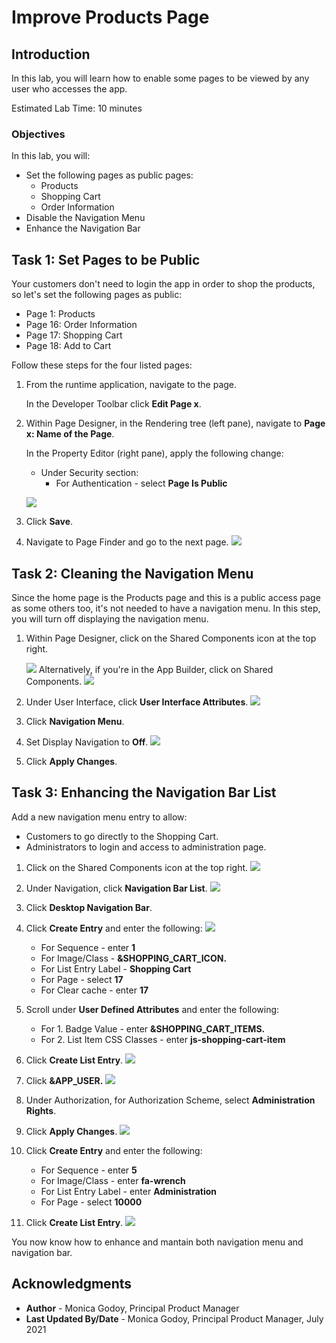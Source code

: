# Improve Products Page

## Introduction

In this lab, you will learn how to enable some pages to be viewed by any user who accesses the app. 

Estimated Lab Time: 10 minutes

### Objectives
In this lab, you will:
- Set the following pages as public pages:
    - Products
    - Shopping Cart
    - Order Information
- Disable the Navigation Menu
- Enhance the Navigation Bar

## Task 1: Set Pages to be Public
Your customers don't need to login the app in order to shop the products, so let's set the following pages as public:
- Page  1: Products
- Page 16: Order Information
- Page 17: Shopping Cart
- Page 18: Add to Cart

Follow these steps for the four listed pages:

1. From the runtime application, navigate to the page.

    In the Developer Toolbar click **Edit Page x**.

2. Within Page Designer, in the Rendering tree (left pane), navigate to  **Page x: Name of the Page**.

    In the Property Editor (right pane), apply the following change:
    - Under Security section:
        - For Authentication - select **Page Is Public**

    ![](images/public-page.png " ")

3. Click **Save**.

4. Navigate to Page Finder and go to the next page. 
    ![](images/page-finder.png " ")

## Task 2: Cleaning the Navigation Menu
Since the home page is the Products page and this is a public access page as some others too, it's not needed to have a navigation menu. 
In this step, you will turn off displaying the navigation menu.

1. Within Page Designer, click on the Shared Components icon at the top right.

    ![](images/shared-components.png " ")
   Alternatively, if you're in the App Builder, click on Shared Components.
   ![](images/shared-components2.png " ")

2. Under User Interface, click **User Interface Attributes**.
    ![](images/interface-attributes.png " ")
3. Click **Navigation Menu**.

4. Set Display Navigation to **Off**.
    ![](images/nav-menu.png " ")

5. Click **Apply Changes**.

## Task 3: Enhancing the Navigation Bar List
Add a new navigation menu entry to allow:
- Customers to go directly to the Shopping Cart.
- Administrators to login and access to administration page.

1. Click on the Shared Components icon at the top right.
    ![](images/shared-components3.png " ")
2. Under Navigation, click **Navigation Bar List**.
    ![](images/navigation-bar.png " ")

3. Click **Desktop Navigation Bar**.

4. Click **Create Entry** and enter the following:
![](images/create-entry.png " ")
    - For Sequence - enter **1**
    - For Image/Class - **&SHOPPING\_CART\_ICON.**
    - For List Entry Label - **Shopping Cart**
    - For Page - select **17**
    - For Clear cache - enter **17**
    
5. Scroll under **User Defined Attributes** and enter the following:
    - For 1. Badge Value - enter  **&SHOPPING\_CART\_ITEMS.**
    - For 2. List Item CSS Classes - enter **js-shopping-cart-item**

5. Click **Create List Entry**.
    ![](images/create-entry2.png " ")
    
6. Click **&APP_USER.** 
    ![](images/edit-app-user.png " ")

7. Under Authorization, for Authorization Scheme, select **Administration Rights**.

8. Click **Apply Changes**.
    ![](images/authorization.png " ")

4. Click **Create Entry**  and enter the following:
    - For Sequence - enter **5**
    - For Image/Class - enter **fa-wrench**
    - For List Entry Label - enter **Administration**
    - For Page - select **10000**
    
5. Click **Create List Entry**.
    ![](images/new-entry.png " ")


You now know how to enhance and mantain both navigation menu and navigation bar.

## **Acknowledgments**

- **Author** - Monica Godoy, Principal Product Manager
- **Last Updated By/Date** - Monica Godoy, Principal Product Manager, July 2021